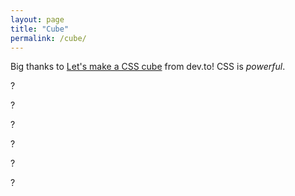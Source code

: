 ```yaml
---
layout: page
title: "Cube"
permalink: /cube/
---
```

Big thanks to [Let's make a CSS cube](https://dev.to/joeattardi/let-s-make-a-css-cube-1fed) from dev.to! CSS is _powerful_.

<div class="container cube-container">
    <div class="cube">
        <div class="face front"><p>?</p></div>
        <div class="face back"><p>?</p></div>
        <div class="face left"><p>?</p></div>
        <div class="face right"><p>?</p></div>
        <div class="face top"><p>?</p></div>
        <div class="face bottom"><p>?</p></div>
    </div>
</div>
